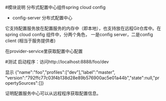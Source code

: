 #模块说明
分布式配置中心组件spring cloud config 
* config-server 分布式配置中心

它支持配置服务放在配置服务的内存中（即本地），也支持放在远程Git仓库中。在spring cloud config 组件中，分两个角色，
一是config server，二是config client (相当于服务提供者)

在provider-service里获取配置中心配置

#测试
启动程序：访问http://localhost:8888/foo/dev

显示 {"name":"foo","profiles":["dev"],"label":"master",
"version":"792ffc77c03f4b138d28e89b576900ac5e01a44b","state":null,"propertySources":[]}

证明配置服务中心可以从远程程序获取配置信息。